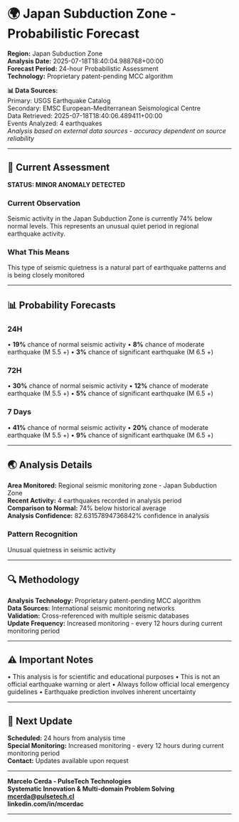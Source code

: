# 🌍 Japan Subduction Zone - Probabilistic Forecast

**Region:** Japan Subduction Zone  
**Analysis Date:** 2025-07-18T18:40:04.988768+00:00  
**Forecast Period:** 24-hour Probabilistic Assessment  
**Technology:** Proprietary patent-pending MCC algorithm  

**📊 Data Sources:**  
Primary: USGS Earthquake Catalog  
Secondary: EMSC European-Mediterranean Seismological Centre  
Data Retrieved: 2025-07-18T18:40:06.489411+00:00  
Events Analyzed: 4 earthquakes  
*Analysis based on external data sources - accuracy dependent on source reliability*

---

## 🎯 Current Assessment

**STATUS: MINOR ANOMALY DETECTED**

### Current Observation
Seismic activity in the Japan Subduction Zone is currently 74% below normal levels. This represents an unusual quiet period in regional earthquake activity.

### What This Means
This type of seismic quietness is a natural part of earthquake patterns and is being closely monitored

---

## 📊 Probability Forecasts

### 24H
• **19%** chance of normal seismic activity
• **8%** chance of moderate earthquake (M 5.5 +)
• **3%** chance of significant earthquake (M 6.5 +)

### 72H
• **30%** chance of normal seismic activity
• **12%** chance of moderate earthquake (M 5.5 +)
• **5%** chance of significant earthquake (M 6.5 +)

### 7 Days
• **41%** chance of normal seismic activity
• **20%** chance of moderate earthquake (M 5.5 +)
• **9%** chance of significant earthquake (M 6.5 +)

---

## 🌏 Analysis Details
**Area Monitored:** Regional seismic monitoring zone - Japan Subduction Zone  
**Recent Activity:** 4 earthquakes recorded in analysis period  
**Comparison to Normal:** 74% below historical average  
**Analysis Confidence:** 82.63157894736842% confidence in analysis  

### Pattern Recognition
Unusual quietness in seismic activity

---

## 🔍 Methodology
**Analysis Technology:** Proprietary patent-pending MCC algorithm  
**Data Sources:** International seismic monitoring networks  
**Validation:** Cross-referenced with multiple seismic databases  
**Update Frequency:** Increased monitoring - every 12 hours during current monitoring period  

---

## ⚠️ Important Notes
• This analysis is for scientific and educational purposes
• This is not an official earthquake warning or alert
• Always follow official local emergency guidelines
• Earthquake prediction involves inherent uncertainty

---

## 📅 Next Update
**Scheduled:** 24 hours from analysis time  
**Special Monitoring:** Increased monitoring - every 12 hours during current monitoring period  
**Contact:** Updates available upon request  

---

**Marcelo Cerda - PulseTech Technologies**  
**Systematic Innovation & Multi-domain Problem Solving**  
**mcerda@pulsetech.cl**  
**linkedin.com/in/mcerdac**

---

